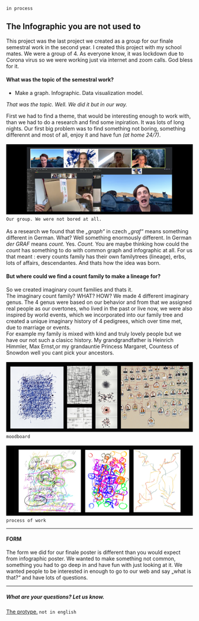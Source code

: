 `in process`

## The Infographic you are not used to ##

This project was the last project we created as a group for our finale semestral work in the second year. I created this project with my school mates. We were a group of 4. As everyone know, it was lockdown due to Corona virus so we were working just via internet and zoom calls. God bless for it. 

#### What was the topic of the semestral work? 

- Make a graph. Infographic. Data visualization model. 

*That was the topic. Well. We did it but in our way.*

First we had to find a theme, that would be interesting enough to work with, than we had to do a research and find some inpiration. It was lots of long nights. 
Our first big problem was to find something not boring, something differennt and most of all, enjoy it and have fun *(at home 24/7)*.
<br />
<br />
![Our group_having_fun](./img/us_work.png)
`Our group. We were not bored at all.`
<br />
<br />
As a research we found that the *„graph“* in czech *„graf“* means something different in German. What? Well something enormously different. In German *der GRAF* means *count*. Yes. *Count.* You are maybe thinking how could the *count* has something to do with common graph and infographic at all. 
For us that meant : every counts family has their own familytrees (lineage), erbs, lots of affairs, descendantes. And thats how the idea was born. 
#### But where could we find a count family to make a lineage for?  
So we created imaginary count families and thats it.
<br />
The imaginary count family? WHAT? HOW?
We made 4 different imaginary genus. 
The 4 genus were based on our behavior and from that we assigned real people as our overtones, who lived in the past or live now, we were also inspired by world events, which we incorporated into our family tree and created a unique imaginary history of 4 pedigrees, which over time met, due to marriage or events. 
<br />
For example my family is mixed with kind and truly lovely people but we have our not such a clasicc history. My grandgrandfather is Heinrich Himmler, Max Ernst,or my grandauntie Princess Margaret, Countess of Snowdon well you cant pick your ancestors. 
<br />
<br />
![moodboard](./img/moodboard_kl.png)
`moodboard`
<br />
<br />
![process_of_work](./img/process_of_work.png)
`process of work`

---


#### FORM
The form we did for our finale poster is different than you would expect from infographic poster. We wanted to make something not common, something you had to go deep in and have fun with just looking at it. We wanted people to be interested in enough to go to our web and say „what is that?“ and have lots of questions. 

---

##### *What are your questions? Let us know.*

[The protype.](https://www.figma.com/proto/C8uqGjcG0Vj3Wl8P8E5Qku/Webov%C3%A1-Aplikace?node-id=421%3A18078&scaling=min-zoom)
`not in english`
